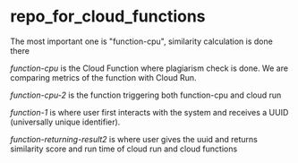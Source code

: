 # repo_for_cloud_functions

The most important one is "function-cpu", similarity calculation is done there

*function-cpu* is the Cloud Function where plagiarism check is done. We are comparing metrics of the function with Cloud Run.

*function-cpu-2* is the function triggering both function-cpu and cloud run

*function-1* is where user first interacts with the system and receives a UUID (universally unique identifier).

*function-returning-result2* is where user gives the uuid and returns similarity score and run time of cloud run and cloud functions
